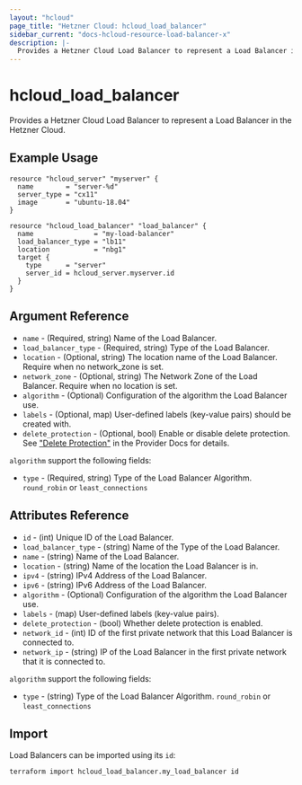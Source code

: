 ```yaml
---
layout: "hcloud"
page_title: "Hetzner Cloud: hcloud_load_balancer"
sidebar_current: "docs-hcloud-resource-load-balancer-x"
description: |-
  Provides a Hetzner Cloud Load Balancer to represent a Load Balancer in the Hetzner Cloud.
---
```


# hcloud_load_balancer

  Provides a Hetzner Cloud Load Balancer to represent a Load Balancer in the Hetzner Cloud.

## Example Usage

```hcl
resource "hcloud_server" "myserver" {
  name        = "server-%d"
  server_type = "cx11"
  image       = "ubuntu-18.04"
}

resource "hcloud_load_balancer" "load_balancer" {
  name               = "my-load-balancer"
  load_balancer_type = "lb11"
  location           = "nbg1"
  target {
    type      = "server"
    server_id = hcloud_server.myserver.id
  }
}
```

## Argument Reference

- `name` - (Required, string) Name of the Load Balancer.
- `load_balancer_type` - (Required, string) Type of the Load Balancer.
- `location` - (Optional, string) The location name of the Load Balancer. Require when no network_zone is set.
- `network_zone` - (Optional, string) The Network Zone of the Load Balancer. Require when no location is set.
- `algorithm` - (Optional) Configuration of the algorithm the Load Balancer use.
- `labels` - (Optional, map) User-defined labels (key-value pairs) should be created with.
- `delete_protection` - (Optional, bool) Enable or disable delete protection. See ["Delete Protection"](../index.html.markdown#delete-protection) in the Provider Docs for details.

`algorithm` support the following fields:
- `type` - (Required, string) Type of the Load Balancer Algorithm. `round_robin` or `least_connections`

## Attributes Reference

- `id` - (int) Unique ID of the Load Balancer.
- `load_balancer_type` - (string) Name of the Type of the Load Balancer.
- `name` - (string) Name of the Load Balancer.
- `location` - (string) Name of the location the Load Balancer is in.
- `ipv4` - (string) IPv4 Address of the Load Balancer.
- `ipv6` - (string) IPv6 Address of the Load Balancer.
- `algorithm` - (Optional) Configuration of the algorithm the Load Balancer use.
- `labels` - (map) User-defined labels (key-value pairs).
- `delete_protection` - (bool) Whether delete protection is enabled.
- `network_id` - (int) ID of the first private network that this Load Balancer is connected to.
- `network_ip` - (string) IP of the Load Balancer in the first private network that it is connected to.

`algorithm` support the following fields:
- `type` - (string) Type of the Load Balancer Algorithm. `round_robin` or `least_connections`

## Import

Load Balancers can be imported using its `id`:

```
terraform import hcloud_load_balancer.my_load_balancer id
```
